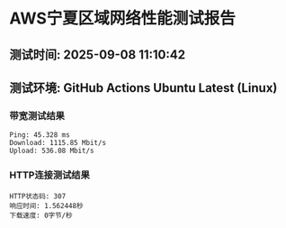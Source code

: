 # AWS宁夏区域网络性能测试报告
## 测试时间: 2025-09-08 11:10:42
## 测试环境: GitHub Actions Ubuntu Latest (Linux)

### 带宽测试结果
```
Ping: 45.328 ms
Download: 1115.85 Mbit/s
Upload: 536.08 Mbit/s
```

### HTTP连接测试结果
```
HTTP状态码: 307
响应时间: 1.562448秒
下载速度: 0字节/秒
```

